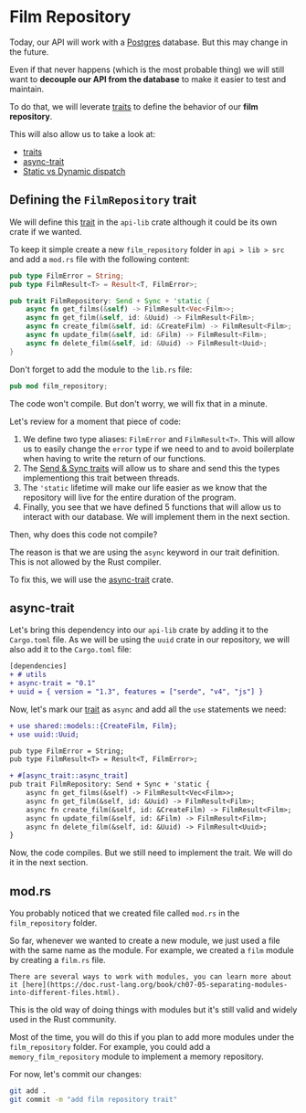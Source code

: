 # Film Repository

Today, our API will work with a [Postgres](https://www.postgresql.org/) database. But this may change in the future. 

Even if that never happens (which is the most probable thing) we will still want to **decouple our API from the database** to make it easier to test and maintain.

To do that, we will leverate [traits](https://doc.rust-lang.org/book/ch10-02-traits.html) to define the behavior of our **film repository**.

This will also allow us to take a look at:
- [traits](https://doc.rust-lang.org/book/ch10-02-traits.html)
- [async-trait](https://docs.rs/async-trait/latest/async_trait/)
- [Static vs Dynamic dispatch](https://doc.rust-lang.org/book/ch17-02-trait-objects.html#trait-objects-perform-dynamic-dispatch)

## Defining the `FilmRepository` trait

We will define this [trait](https://doc.rust-lang.org/book/ch10-02-traits.html) in the `api-lib` crate although it could be its own crate if we wanted.

To keep it simple create a new `film_repository` folder in `api > lib > src` and add a `mod.rs` file with the following content:

```rust
pub type FilmError = String;
pub type FilmResult<T> = Result<T, FilmError>;

pub trait FilmRepository: Send + Sync + 'static {
    async fn get_films(&self) -> FilmResult<Vec<Film>>;
    async fn get_film(&self, id: &Uuid) -> FilmResult<Film>;
    async fn create_film(&self, id: &CreateFilm) -> FilmResult<Film>;
    async fn update_film(&self, id: &Film) -> FilmResult<Film>;
    async fn delete_film(&self, id: &Uuid) -> FilmResult<Uuid>;
}
```

Don't forget to add the module to the `lib.rs` file:

```rust
pub mod film_repository;
```

The code won't compile. But don't worry, we will fix that in a minute.

Let's review for a moment that piece of code:

1. We define two type aliases: `FilmError` and `FilmResult<T>`. This will allow us to easily change the `error` type if we need to and to avoid boilerplate when having to write the return of our functions.
1. The [Send & Sync traits](https://doc.rust-lang.org/book/ch16-04-extensible-concurrency-sync-and-send.html?highlight=sync#allowing-access-from-multiple-threads-with-sync) will allow us to share and send this the types implementiong this trait between threads.
1. The `'static` lifetime will make our life easier as we know that the repository will live for the entire duration of the program.
1. Finally, you see that we have defined 5 functions that will allow us to interact with our database. We will implement them in the next section.

Then, why does this code not compile?

The reason is that we are using the `async` keyword in our trait definition. This is not allowed by the Rust compiler.

To fix this, we will use the [async-trait](https://docs.rs/async-trait/latest/async_trait/) crate.

## async-trait

Let's bring this dependency into our `api-lib` crate by adding it to the `Cargo.toml` file. As we will be using the `uuid` crate in our repository, we will also add it to the `Cargo.toml` file:

```diff
[dependencies]
+ # utils
+ async-trait = "0.1"
+ uuid = { version = "1.3", features = ["serde", "v4", "js"] }
```

Now, let's mark our [trait](https://doc.rust-lang.org/book/ch10-02-traits.html) as `async` and add all the `use` statements we need:

```diff
+ use shared::models::{CreateFilm, Film};
+ use uuid::Uuid;

pub type FilmError = String;
pub type FilmResult<T> = Result<T, FilmError>;

+ #[async_trait::async_trait]
pub trait FilmRepository: Send + Sync + 'static {
    async fn get_films(&self) -> FilmResult<Vec<Film>>;
    async fn get_film(&self, id: &Uuid) -> FilmResult<Film>;
    async fn create_film(&self, id: &CreateFilm) -> FilmResult<Film>;
    async fn update_film(&self, id: &Film) -> FilmResult<Film>;
    async fn delete_film(&self, id: &Uuid) -> FilmResult<Uuid>;
}
```

Now, the code compiles. But we still need to implement the trait. We will do it in the next section.

## mod.rs

You probably noticed that we created file called `mod.rs` in the `film_repository` folder. 

So far, whenever we wanted to create a new module, we just used a file with the same name as the module. For example, we created a `film` module by creating a `film.rs` file. 

```admonish info
There are several ways to work with modules, you can learn more about it [here](https://doc.rust-lang.org/book/ch07-05-separating-modules-into-different-files.html).
```

This is the old way of doing things with modules but it's still valid and widely used in the Rust community.

Most of the time, you will do this if you plan to add more modules under the `film_repository` folder. For example, you could add a `memory_film_repository` module to implement a memory repository.

For now, let's commit our changes:

```bash
git add .
git commit -m "add film repository trait"
```
